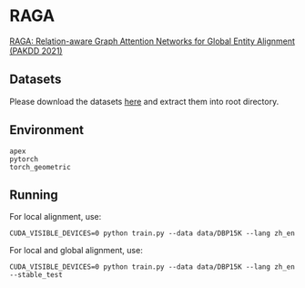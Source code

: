 # RAGA
[RAGA: Relation-aware Graph Attention Networks for Global Entity Alignment (PAKDD 2021)](https://arxiv.org/abs/2103.00791)

## Datasets
Please download the datasets [here](https://drive.google.com/file/d/1uJ2omzIs0NCtJsGQsyFCBHCXUhoK1mkO/view?usp=sharing) and extract them into root directory.

## Environment

```
apex
pytorch
torch_geometric
```

## Running

For local alignment, use:
```
CUDA_VISIBLE_DEVICES=0 python train.py --data data/DBP15K --lang zh_en
```

For local and global alignment, use:
```
CUDA_VISIBLE_DEVICES=0 python train.py --data data/DBP15K --lang zh_en --stable_test
```
